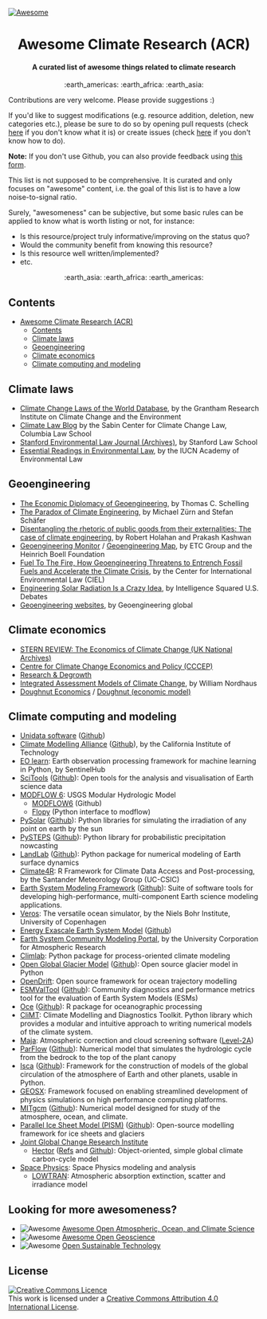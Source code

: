 [![Awesome](https://awesome.re/badge.svg)](https://awesome.re)

<h1 align="center">Awesome Climate Research (ACR)</h1>
<h4 align="center">A curated list of awesome things related to climate research</h4>

<p align="center">
:earth_americas: :earth_africa: :earth_asia:
</p>

Contributions are very welcome. Please provide suggestions :)

If you'd like to suggest modifications (e.g. resource addition, deletion, new categories etc.), please be sure to do so by opening pull requests (check [here](https://docs.github.com/en/pull-requests/collaborating-with-pull-requests/proposing-changes-to-your-work-with-pull-requests/creating-a-pull-request) if you don't know what it is) or create issues (check [here](https://docs.github.com/en/issues/tracking-your-work-with-issues/creating-an-issue) if you don't know how to do).

**Note:** If you don't use Github, you can also provide feedback using [this form](https://forms.gle/rpXP6yMwvBSGZ4hv8).

This list is not supposed to be comprehensive. It is curated and only focuses on "awesome" content, i.e. the goal of this list is to have a low noise-to-signal ratio.

Surely, "awesomeness" can be subjective, but some basic rules can be applied to know what is worth listing or not, for instance:
- Is this resource/project truly informative/improving on the status quo?
- Would the community benefit from knowing this resource?
- Is this resource well written/implemented?
- etc.

<p align="center">
:earth_asia: :earth_africa: :earth_americas:
</p>

## Contents

- [Awesome Climate Research (ACR)](#awesome-climate-research-(acr))
    - [Contents](#contents)
    - [Climate laws](#climate-laws)
    - [Geoengineering](#geoengineering)
    - [Climate economics](#climate-economics)
    - [Climate computing and modeling](#climate-computing-and-modeling)

## Climate laws

- [Climate Change Laws of the World Database](https://climate-laws.org/), by the Grantham Research Institute on Climate Change and the Environment
- [Climate Law Blog](https://blogs.law.columbia.edu/climatechange/) by the Sabin Center for Climate Change Law, Columbia Law School
- [Stanford Environmental Law Journal (Archives)](https://law.stanford.edu/stanford-environmental-law-journal-selj/selj-archive/), by Stanford Law School
- [Essential Readings in Environmental Law](https://www.iucnael.org/en/essentials-readings-in-environmental-law-topics), by the IUCN Academy of Environmental Law

## Geoengineering

- [The Economic Diplomacy of Geoengineering](http://www.homepages.ed.ac.uk/shs/Climatechange/Geo-politics/Schelling.pdf), by Thomas C. Schelling
- [The Paradox of Climate Engineering](https://biotech.law.lsu.edu/blog/the_paradox_of_climate_engineering_global_policy.pdf), by Michael Zürn and Stefan Schäfer
- [Disentangling the rhetoric of public goods from their externalities: The case of climate engineering](https://biotech.law.lsu.edu/blog/1-s2.0-S258979181930012X-main.pdf), by Robert Holahan and Prakash Kashwan
- [Geoengineering Monitor](https://www.geoengineeringmonitor.org/) / [Geoengineering Map](https://map.geoengineeringmonitor.org/), by ETC Group and the Heinrich Boell Foundation
- [Fuel To The Fire, How Geoengineering Threatens to Entrench
Fossil Fuels and Accelerate the Climate Crisis](https://www.ciel.org/wp-content/uploads/2019/02/CIEL_FUEL-TO-THE-FIRE_How-Geoengineering-Threatens-to-Entrench-Fossil-Fuels-and-Accelerate-the-Climate-Crisis_February-2019.pdf), by the Center for International Environmental Law (CIEL)
- [Engineering Solar Radiation Is a Crazy Idea](https://www.intelligencesquaredus.org/debate/engineering-solar-radiation-crazy-idea/#/), by Intelligence Squared U.S. Debates
- [Geoengineering websites](https://geoengineering.global/geoengineering-websites/), by Geoengineering global

## Climate economics

- [STERN REVIEW: The Economics of Climate Change (UK National Archives)](https://webarchive.nationalarchives.gov.uk/ukgwa/20100407172811/https:/www.hm-treasury.gov.uk/stern_review_report.htm)
- [Centre for Climate Change Economics and Policy (CCCEP)](https://www.cccep.ac.uk/publications/)
- [Research & Degrowth](https://degrowth.org/)
- [Integrated Assessment Models of Climate Change](https://www.nber.org/reporter/2017number3/integrated-assessment-models-climate-change), by William Nordhaus
- [Doughnut Economics](https://doughnuteconomics.org/) / [Doughnut (economic model)](https://en.wikipedia.org/wiki/Doughnut_(economic_model))

## Climate computing and modeling

- [Unidata software](https://www.unidata.ucar.edu/software/) ([Github](https://github.com/Unidata))
- [Climate Modelling Alliance](https://clima.caltech.edu/) ([Github](https://github.com/CliMA)), by the California Institute of Technology
- [EO learn](https://github.com/sentinel-hub/eo-learn): Earth observation processing framework for machine learning in Python, by SentinelHub
- [SciTools](https://scitools.org.uk/) ([Github](https://github.com/SciTools)): Open tools for the analysis and visualisation of Earth science data
- [MODFLOW 6](https://www.usgs.gov/software/modflow-6-usgs-modular-hydrologic-model): USGS Modular Hydrologic Model
  - [MODFLOW6](https://github.com/MODFLOW-USGS/modflow6) (Github)
  - [Flopy](https://github.com/modflowpy/flopy) (Python interface to modflow)
- [PySolar](https://pysolar.org/) ([Github](https://github.com/pingswept/pysolar)): Python libraries for simulating the irradiation of any point on earth by the sun
- [PySTEPS](https://pysteps.github.io/) ([Github](https://github.com/pySTEPS/pysteps)): Python library for probabilistic precipitation nowcasting
- [LandLab](https://landlab.github.io/) ([Github](https://github.com/landlab/landlab)): Python package for numerical modeling of Earth surface dynamics
- [Climate4R](https://github.com/SantanderMetGroup/climate4R): R Framework for Climate Data Access and Post-processing, by the Santander Meteorology Group (UC-CSIC)
- [Earth System Modeling Framework](https://earthsystemmodeling.org/) ([Github](https://github.com/esmf-org)): Suite of software tools for developing high-performance, multi-component Earth science modeling applications.
- [Veros](https://github.com/team-ocean/veros): The versatile ocean simulator, by the Niels Bohr Institute, University of Copenhagen
- [Energy Exascale Earth System Model](https://e3sm.org/model/) ([Github](https://github.com/E3SM-Project/E3SM))
- [Earth System Community Modeling Portal](https://github.com/ESCOMP), by the University Corporation for Atmospheric Research
- [Climlab](https://github.com/climlab/climlab): Python package for process-oriented climate modeling
- [Open Global Glacier Model](https://oggm.org/) ([Github](https://github.com/OGGM/oggm)): Open source glacier model in Python
- [OpenDrift](https://github.com/OpenDrift/opendrift): Open source framework for ocean trajectory modelling
- [ESMValTool](https://www.esmvaltool.org/) ([Github](https://github.com/ESMValGroup)): Community diagnostics and performance metrics tool for the evaluation of Earth System Models (ESMs)
- [Oce](https://dankelley.github.io/oce/) ([Github](https://github.com/dankelley/oce)): R package for oceanographic processing
- [CliMT](https://github.com/CliMT/climt): Climate Modelling and Diagnostics Toolkit. Python library which provides a modular and intuitive approach to writing numerical models of the climate system.
- [Maja](https://gitlab.orfeo-toolbox.org/maja/maja): Atmospheric correction and cloud screening software ([Level-2A](https://sentinels.copernicus.eu/web/sentinel/technical-guides/sentinel-2-msi/level-2a/algorithm))
- [ParFlow](https://parflow.org/) ([Github](https://github.com/parflow/parflow)): Numerical model that simulates the hydrologic cycle from the bedrock to the top of the plant canopy
- [Isca](https://execlim.github.io/IscaWebsite/) ([Github](https://github.com/ExeClim/Isca)): Framework for the construction of models of the global circulation of the atmosphere of Earth and other planets, usable in Python.
- [GEOSX](https://github.com/GEOSX/GEOSX): Framework focused on enabling streamlined development of physics simulations on high performance computing platforms.
- [MITgcm](http://mitgcm.org/) ([Github](https://github.com/MITgcm/MITgcm)): Numerical model designed for study of the atmosphere, ocean, and climate.
- [Parallel Ice Sheet Model (PISM)](https://www.pism.io/) ([Github](https://github.com/pism/pism/)): Open-source modelling framework for ice sheets and glaciers
- [Joint Global Change Research Institute](https://github.com/JGCRI)
  - [Hector](https://jgcri.github.io/hector/index.html) ([Refs](https://www.pnnl.gov/search?keyword=Hector) and [Github](https://github.com/JGCRI/hector)): Object-oriented, simple global climate carbon-cycle model
- [Space Physics](https://github.com/space-physics): Space Physics modeling and analysis
  - [LOWTRAN](https://github.com/space-physics/lowtran): Atmospheric absorption extinction, scatter and irradiance model

## Looking for more awesomeness?

- ![Awesome](https://awesome.re/badge.svg) [Awesome Open Atmospheric, Ocean, and Climate Science](https://github.com/pangeo-data/awesome-open-climate-science)
- ![Awesome](https://awesome.re/badge.svg) [Awesome Open Geoscience](https://github.com/softwareunderground/awesome-open-geoscience)
- ![Awesome](https://awesome.re/badge.svg) [Open Sustainable Technology](https://github.com/protontypes/open-sustainable-technology)

## License

<a rel="license" href="http://creativecommons.org/licenses/by/4.0/"><img alt="Creative Commons Licence" style="border-width:0" src="https://i.creativecommons.org/l/by/4.0/88x31.png" /></a><br />This work is licensed under a <a rel="license" href="http://creativecommons.org/licenses/by/4.0/">Creative Commons Attribution 4.0 International License</a>.

